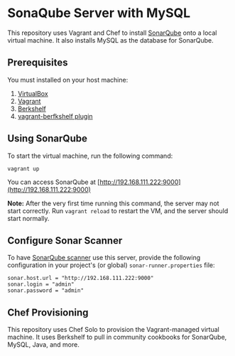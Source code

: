# SonaQube Server with MySQL

This repository uses Vagrant and Chef to install [SonarQube](http://www.sonarqube.org/) onto a 
local virtual machine. It also installs MySQL as the database for SonarQube.

## Prerequisites

You must installed on your host machine:

1. [VirtualBox](https://www.virtualbox.org/wiki/Downloads)
2. [Vagrant](https://www.vagrantup.com/downloads.html)
3. [Berkshelf](http://berkshelf.com/)
4. [vagrant-berfkshelf plugin](https://github.com/berkshelf/vagrant-berkshelf)

## Using SonarQube

To start the virtual machine, run the following command:

`vagrant up`

You can access SonarQube at [http://192.168.111.222:9000](http://192.168.111.222:9000)

**Note:** After the very first time running this command, the server may not start correctly. Run
 `vagrant reload` to restart the VM, and the server should start normally.

## Configure Sonar Scanner

To have [SonarQube scanner](http://docs.sonarqube.org/display/SONAR/Installing+and+Configuring+SonarQube+Scanner)
use this server, provide the following configuration in your project's (or global) 
`sonar-runner.properties` file:

```
sonar.host.url = "http://192.168.111.222:9000"
sonar.login = "admin"
sonar.password = "admin"
```

## Chef Provisioning

This repository uses Chef Solo to provision the Vagrant-managed virtual machine. It uses 
Berkshelf to pull in community cookbooks for SonarQube, MySQL, Java, and more.
